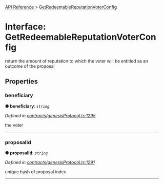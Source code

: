 [API Reference](../README.md) > [GetRedeemableReputationVoterConfig](../interfaces/GetRedeemableReputationVoterConfig.md)



# Interface: GetRedeemableReputationVoterConfig


return the amount of reputation to which the voter will be entitled as an outcome of the proposal


## Properties
<a id="beneficiary"></a>

###  beneficiary

**●  beneficiary**:  *`string`* 

*Defined in [contracts/genesisProtocol.ts:1295](https://github.com/daostack/arc.js/blob/616f6e7/lib/contracts/genesisProtocol.ts#L1295)*



the voter




___

<a id="proposalId"></a>

###  proposalId

**●  proposalId**:  *`string`* 

*Defined in [contracts/genesisProtocol.ts:1291](https://github.com/daostack/arc.js/blob/616f6e7/lib/contracts/genesisProtocol.ts#L1291)*



unique hash of proposal index




___


